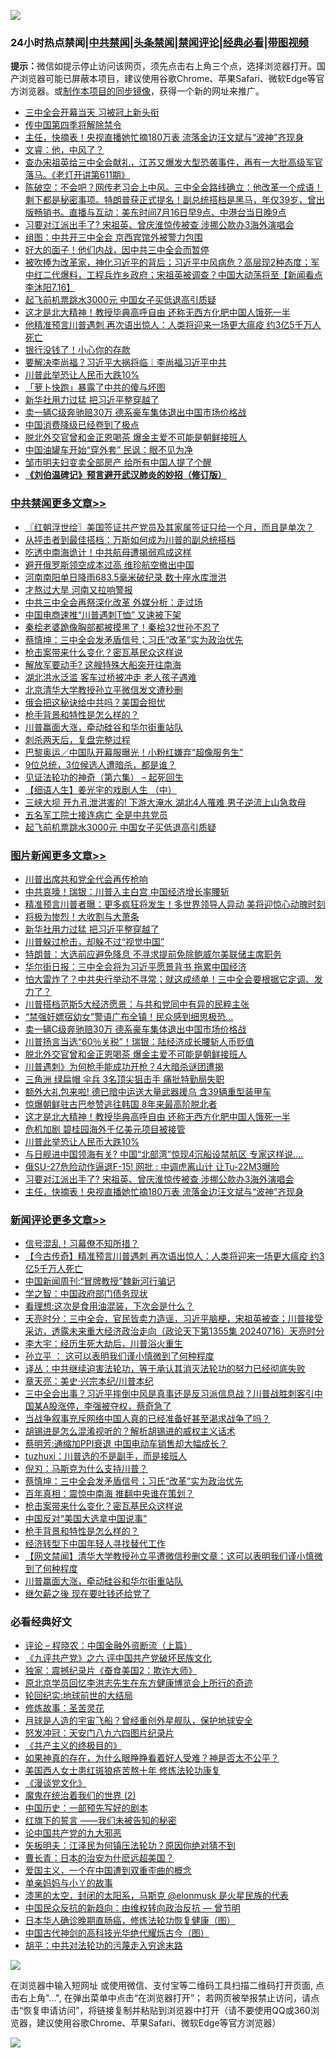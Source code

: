 ![](https://raw.githubusercontent.com/jsvpn/jsproxy/dev/64photo/fqnews-qr.jpg)

<div id="tt">
<h3>24小时热点禁闻|<a href="#%E4%B8%AD%E5%85%B1%E7%A6%81%E9%97%BB%E6%9B%B4%E5%A4%9A%E6%96%87%E7%AB%A0">中共禁闻</a>|<a href="#%E5%9B%BE%E7%89%87%E6%96%B0%E9%97%BB%E6%9B%B4%E5%A4%9A%E6%96%87%E7%AB%A0">头条禁闻</a>|<a href="#%E6%96%B0%E9%97%BB%E8%AF%84%E8%AE%BA%E6%9B%B4%E5%A4%9A%E6%96%87%E7%AB%A0">禁闻评论|<a href="#%E5%BF%85%E7%9C%8B%E7%BB%8F%E5%85%B8%E5%A5%BD%E6%96%87">经典必看</a>|<a href="https://2654106.xyz/3" target="_blank">带图视频</a></h3>
<div><b>提示：</b>微信如提示停止访问该网页，须先点击右上角三个点，选择浏览器打开。国产浏览器可能已屏蔽本项目，建议使用谷歌Chrome、苹果Safari、微软Edge等官方浏览器。或<a href="%E5%88%B6%E4%BD%9Cgit%E7%A6%81%E9%97%BB%E9%95%9C%E5%83%8F.md">制作本项目的同步镜像</a>，获得一个新的网址来推广。</div>
<ul>

<li><a href="/cnnews/20240716/2062813.md">三中全会开幕当天 习被冠上新头衔</a></li>
<li><a href="/cnnews/20240716/2062935.md">传中国第四季将解除禁令</a></li>
<li><a href="/topimagenews/20240716/2062838.md">主任，快摘表！央视直播她忙摘180万表 流落金边汪文斌与“波神”齐现身</a></li>
<li><a href="/sohnews/20240716/2062882.md">文睿：他，中风了？</a></li>
<li><a href="/sohnews/20240716/2062851.md">查办宋祖英给三中全会献礼，江苏又爆发大型恐袭事件，再有一大批高级军官落马。《老灯开讲第611期》</a></li>
<li><a href="/sohnews/20240716/2062919.md">陈破空：不会吧？网传老习会上中风。三中全会路线确立：他改革一个成语！剩下都是秘密事项。特朗普获正式提名！副总统搭档是黑马，年仅39岁，曾出版畅销书。直播与互动：美东时间7月16日早9点、中港台当日晚9点</a></li>
<li><a href="/topimagenews/20240716/2062908.md">习要对江派出手了? 宋祖英、曾庆淮惊传被查 涉挪公款办3海外演唱会</a></li>
<li><a href="/cbnews/20240716/2062822.md">组图：中共开三中全会 京西宾馆外被警力包围</a></li>
<li><a href="/cbnews/20240716/2062824.md">好大的面子！他们内战，因中共三中全会而暂停</a></li>
<li><a href="/sohnews/20240717/2063184.md">被吹捧为改革家，神化习近平的背后；习近平中风病危？高层现2种态度；军中红二代爆料，工程兵炸乡政府；宋祖英被调查？中国大动荡将至【新闻看点 李沐阳7.16】</a></li>
<li><a href="/cbnews/20240716/2062928.md">起飞前机票跳水3000元 中国女子买低退高引质疑</a></li>
<li><a href="/topimagenews/20240716/2062913.md">这才是北大精神！教授毕典高呼自由 还称无西方化肥中国人饿死一半</a></li>
<li><a href="/baitai/20240717/2063117.md">他精准预言川普遇刺 再次语出惊人：人类将迎来一场更大瘟疫 约3亿5千万人死亡</a></li>
<li><a href="/topimagenews/20240716/2062837.md">银行没钱了！小心你的存款</a></li>
<li><a href="/sohnews/20240717/2063069.md">要解决李尚福？习近平大祸将临｜李尚福习近平中共</a></li>
<li><a href="/topimagenews/20240716/2062911.md">川普此举恐让人民币大跌10%</a></li>
<li><a href="/ccpdope/20240717/2063080.md">「萝卜快跑」暴露了中共的傻与坏图</a></li>
<li><a href="/topimagenews/20240717/2063186.md">新华社用力过猛 把习近平整穿越了</a></li>
<li><a href="/topimagenews/20240716/2062993.md">卖一辆C级奔驰赔30万 德系豪车集体退出中国市场价格战</a></li>
<li><a href="/finance/20240716/2062861.md">中国消费降级已经卷到了极点</a></li>
<li><a href="/topimagenews/20240716/2062967.md">脱北外交官曾和金正恩喝茶 爆金主爱不可能是朝鲜接班人</a></li>
<li><a href="/cbnews/20240716/2062914.md">中国油罐车开始“穿外套” 民讽：眼不见为净</a></li>
<li><a href="/cnnews/20240717/2063181.md">邹市明夫妇变卖全部房产 给所有中国人提了个醒</a></li>
<li><b><a href="/comments/20200207/1272816.md" target="_blank">《刘伯温碑记》预言避开武汉肺炎的妙招（修订版）</a></b></li>
</ul>
</div>

<div class="catlist">
<h3><a href="/cbnews/" target="_blank">中共禁闻</a><span><a href="/cbnews/" target="_blank" rel="nofollow">更多文章>></a></span></h3>
<ul>
<li><a href="/cbnews/20240717/2063264.md" target="_blank">〖红朝浮世绘〗美国签证共产党员及其家属签证只给一个月，而且是单次？</a></li>
<li><a href="/cbnews/20240717/2063256.md" target="_blank">从抨击者到最佳搭档：万斯如何成为川普的副总统搭档</a></li>
<li><a href="/cbnews/20240717/2063250.md" target="_blank">吃透中南海诡计！中共航母遭揭弱鸡成这样</a></li>
<li><a href="/cbnews/20240717/2063230.md" target="_blank">避开俄罗斯领空成本过高 维珍航空撤出中国</a></li>
<li><a href="/cbnews/20240717/2063206.md" target="_blank">河南南阳单日降雨683.5毫米破纪录 数十座水库泄洪</a></li>
<li><a href="/cbnews/20240717/2063205.md" target="_blank">才熬过大旱 河南又拉响警报</a></li>
<li><a href="/cbnews/20240717/2063189.md" target="_blank">中共三中全会再祭深化改革 外媒分析：走过场</a></li>
<li><a href="/cbnews/20240717/2063188.md" target="_blank">中国电商速推“川普遇刺T恤” 又速被下架</a></li>
<li><a href="/cbnews/20240717/2063170.md" target="_blank">秦桧老婆跪像胸部都被摸黑了！秦桧32世孙不忍了</a></li>
<li><a href="/comments/20240717/2063159.md" target="_blank">蔡慎坤：三中全会发矛盾信号；习氏“改革”实为政治优先</a></li>
<li><a href="/comments/20240717/2063150.md" target="_blank">枪击案带来什么变化？密瓦基民众这样说</a></li>
<li><a href="/cbnews/20240717/2063149.md" target="_blank">解放军要动手? 这艘特殊大船突开往南海</a></li>
<li><a href="/cbnews/20240717/2063148.md" target="_blank">湖北洪水泛滥 客车过桥被冲走 老人孩子遇难</a></li>
<li><a href="/cbnews/20240717/2063147.md" target="_blank">北京清华大学教授孙立平微信发文遭秒删</a></li>
<li><a href="/cbnews/20240717/2063129.md" target="_blank">俄会把这秘诀给中共吗？美国会担忧</a></li>
<li><a href="/comments/20240717/2063088.md" target="_blank">枪手背景和特性是怎么样的？</a></li>
<li><a href="/comments/20240717/2063063.md" target="_blank">川普赢面大涨，牵动硅谷和华尔街重站队</a></li>
<li><a href="/comments/20240716/2063030.md" target="_blank">刺杀两天后，复盘完整过程</a></li>
<li><a href="/cbnews/20240716/2063025.md" target="_blank">巴黎奥运／中国队开幕服曝光！小粉红嫌弃“超像服务生”</a></li>
<li><a href="/comments/20240716/2063004.md" target="_blank">9位总统，3位候选人遭暗杀，都是谁？</a></li>
<li><a href="/comments/20240716/1772253.md" target="_blank">见证法轮功的神奇（第六集） &#8211; 起死回生</a></li>
<li><a href="/cbnews/20240716/1772254.md" target="_blank">【细语人生】姜光宇的戏剧人生 （中）</a></li>
<li><a href="/cbnews/20240716/2062931.md" target="_blank">三峡大坝 开九孔泄洪害的! 下游大淹水 湖北4人罹难 男子逆流上山急救母</a></li>
<li><a href="/cbnews/20240716/2062930.md" target="_blank">五名军工院士接连病亡 全是中共党员</a></li>
<li><a href="/cbnews/20240716/2062928.md" target="_blank">起飞前机票跳水3000元 中国女子买低退高引质疑</a></li>

</ul>
</div>
<div class="catlist">
<h3><a href="/topimagenews/" target="_blank">图片新闻</a><span><a href="/topimagenews/" target="_blank" rel="nofollow">更多文章>></a></span></h3>
<ul>
<li><a href="/topimagenews/20240717/2063270.md" target="_blank">川普出席共和党全代会再传枪响</a></li>
<li><a href="/topimagenews/20240717/2063269.md" target="_blank">中共哀嚎！瑞银：川普入主白宫 中国经济增长率腰斩</a></li>
<li><a href="/topimagenews/20240717/2063249.md" target="_blank">精准预言川普者曝：更多疯狂将发生！多世界领导人异动 美将迎惊心动魄时刻</a></li>
<li><a href="/topimagenews/20240717/2063229.md" target="_blank">将极为惨烈！大收割与大萧条</a></li>
<li><a href="/topimagenews/20240717/2063186.md" target="_blank">新华社用力过猛 把习近平整穿越了</a></li>
<li><a href="/topimagenews/20240717/2063169.md" target="_blank">川普躲过枪击，却躲不过“视觉中国”</a></li>
<li><a href="/topimagenews/20240717/2063146.md" target="_blank">特朗普：大选前应避免降息 不寻求提前免除鲍威尔美联储主席职务</a></li>
<li><a href="/topimagenews/20240717/2063145.md" target="_blank">华尔街日报：三中全会将为习近平愿景背书 拖累中国经济</a></li>
<li><a href="/topimagenews/20240717/2063127.md" target="_blank">怕大雷炸了？中共央行举动不寻常；就这成绩单！三中全会要根据它定调、发力了？</a></li>
<li><a href="/topimagenews/20240717/2063057.md" target="_blank">川普搭档范斯5大经济愿景：与共和党同中有异的民粹主张</a></li>
<li><a href="/topimagenews/20240716/2063024.md" target="_blank">“禁强奸嫖宿幼女”警语广布全镇！民众感到细思极恐…</a></li>
<li><a href="/topimagenews/20240716/2062993.md" target="_blank">卖一辆C级奔驰赔30万 德系豪车集体退出中国市场价格战</a></li>
<li><a href="/topimagenews/20240716/2062992.md" target="_blank">川普扬言当选“60％关税”！瑞银：陆经济成长腰斩人币贬值</a></li>
<li><a href="/topimagenews/20240716/2062967.md" target="_blank">脱北外交官曾和金正恩喝茶 爆金主爱不可能是朝鲜接班人</a></li>
<li><a href="/topimagenews/20240716/2062966.md" target="_blank">川普遇刺》为何枪手能成功开枪？4大暗杀谜团遭揭</a></li>
<li><a href="/topimagenews/20240716/2062965.md" target="_blank">三角洲 绿扁帽 伞兵 3名顶尖狙击手 痛批特勤局失职</a></li>
<li><a href="/topimagenews/20240716/2062951.md" target="_blank">额外大礼包来啦! 德已暗中运送大量武器援乌 含39辆重型装甲车</a></li>
<li><a href="/topimagenews/20240716/2062927.md" target="_blank">惊爆朝鲜驻古巴参赞逃往韩国 8年来最高阶脱北者</a></li>
<li><a href="/topimagenews/20240716/2062913.md" target="_blank">这才是北大精神！教授毕典高呼自由 还称无西方化肥中国人饿死一半</a></li>
<li><a href="/topimagenews/20240716/2062912.md" target="_blank">危机加剧 碧桂园海外千亿美元项目被接管</a></li>
<li><a href="/topimagenews/20240716/2062911.md" target="_blank">川普此举恐让人民币大跌10%</a></li>
<li><a href="/topimagenews/20240716/2062910.md" target="_blank">与日舰进中国领海有关? 中国“北部湾”惊现4沉船设禁航区 专家这样说&#8230;.</a></li>
<li><a href="/topimagenews/20240716/2062909.md" target="_blank">俄SU-27危险动作逼退F-15! 网批 : 中调虎离山计 让Tu-22M3曝险</a></li>
<li><a href="/topimagenews/20240716/2062908.md" target="_blank">习要对江派出手了? 宋祖英、曾庆淮惊传被查 涉挪公款办3海外演唱会</a></li>
<li><a href="/topimagenews/20240716/2062838.md" target="_blank">主任，快摘表！央视直播她忙摘180万表 流落金边汪文斌与“波神”齐现身</a></li>

</ul>
</div>
<div class="catlist">
<h3><a href="/comments/" target="_blank">新闻评论</a><span><a href="/comments/" target="_blank" rel="nofollow">更多文章>></a></span></h3>
<ul>
<li><a href="/comments/20240717/2063271.md" target="_blank">信号混乱！习幕僚不知所措？</a></li>
<li><a href="/comments/20240717/2063268.md" target="_blank">【今古传奇】精准预言川普遇刺 再次语出惊人：人类将迎来一场更大瘟疫 约3亿5千万人死亡</a></li>
<li><a href="/comments/20240717/2063254.md" target="_blank">中国新闻周刊:“冒牌教授”魏新河行骗记</a></li>
<li><a href="/comments/20240717/2063253.md" target="_blank">学之智：中国政府部门债务现状</a></li>
<li><a href="/comments/20240717/2063252.md" target="_blank">看理想:这次是食用油混装，下次会是什么？</a></li>
<li><a href="/comments/20240717/2063248.md" target="_blank">天亮时分：三中全会，官民皆卖力造谣，习近平脑梗，宋祖英被查；川普接受采访，透露未来重大经济政治走向（政论天下第1355集 20240716）天亮时分</a></li>
<li><a href="/comments/20240717/2063244.md" target="_blank">李大宇：经历生死大劫后，川普浴火重生</a></li>
<li><a href="/comments/20240717/2063235.md" target="_blank">孙立平 ： 这可以表明我们谨小慎微到了何种程度</a></li>
<li><a href="/comments/20240717/2063234.md" target="_blank">译丛：中共继续迫害法轮功，等于承认其消灭法轮功的努力已经彻底失败</a></li>
<li><a href="/comments/20240717/2063233.md" target="_blank">章天亮：美史·兴宗本纪/川普本纪</a></li>
<li><a href="/comments/20240717/2063228.md" target="_blank">三中全会出事？习近平摔倒中风是真事还是反习派信息战？川普战胜刺客引中国某A股涨停，李强被夺权，蔡奇急了</a></li>
<li><a href="/comments/20240717/2063211.md" target="_blank">当战争叙事充斥网络中国人真的已经准备好甚至渴求战争了吗？</a></li>
<li><a href="/comments/20240717/2063210.md" target="_blank">胡锡进是怎么混淆视听的？解析胡锡进的威权主义话术</a></li>
<li><a href="/comments/20240717/2063209.md" target="_blank">蔡明芳:通缩加PPI衰退 中国电动车销售却大幅成长？</a></li>
<li><a href="/comments/20240717/2063174.md" target="_blank">tuzhuxi：川普选的不是副手，而是接班人</a></li>
<li><a href="/comments/20240717/2063173.md" target="_blank">倪刃：马斯克为什么支持川普？</a></li>
<li><a href="/comments/20240717/2063159.md" target="_blank">蔡慎坤：三中全会发矛盾信号；习氏“改革”实为政治优先</a></li>
<li><a href="/comments/20240717/2063152.md" target="_blank">百年真相：震惊中南海 推翻中央谁在策划？</a></li>
<li><a href="/comments/20240717/2063150.md" target="_blank">枪击案带来什么变化？密瓦基民众这样说</a></li>
<li><a href="/comments/20240717/2063142.md" target="_blank">中国反对“美国大选拿中国说事”</a></li>
<li><a href="/comments/20240717/2063088.md" target="_blank">枪手背景和特性是怎么样的？</a></li>
<li><a href="/comments/20240717/2063087.md" target="_blank">经济转型下中国年轻人寻找替代工作</a></li>
<li><a href="/comments/20240717/2063081.md" target="_blank">【网文禁闻】清华大学教授孙立平遭微信秒删文章：这可以表明我们谨小慎微到了何种程度</a></li>
<li><a href="/comments/20240717/2063063.md" target="_blank">川普赢面大涨，牵动硅谷和华尔街重站队</a></li>
<li><a href="/comments/20240717/2063038.md" target="_blank">继欠薪之後 现在要吐钱还给党了</a></li>

</ul>
</div>

<div class="catlist">
<h3>必看经典好文</h3>
<ul>
<li><a href="/ssgc/20230821/1923285.md" target="_blank">评论 &#8211; 程晓农：中国金融外资断流（上篇）</a></li>
<li><a href="/bookonline/20131116/201050.md" target="_blank">《九评共产党》之六 评中国共产党破坏民族文化</a></li>
<li><a href="/taiwannews/20210119/1470761.md" target="_blank">独家：震撼纪录片《蚕食美国2：欺诈大师》</a></li>
<li><a href="/topimagenews/20240511/2035423.md" target="_blank">原北京学员回忆李洪志先生在东方健康博览会上所行的奇迹</a></li>
<li><a href="/comments/20200920/582873.md" target="_blank">轮回纪实:地球前世的大结局</a></li>
<li><a href="/comments/20220522/1736049.md" target="_blank">修炼故事：圣苦灵花</a></li>
<li><a href="/comments/20200712/1359456.md" target="_blank">月球是人造的宇宙飞船？曾经重创外星舰队，保护地球安全</a></li>
<li><a href="/comments/20200604/783200.md" target="_blank">怒发冲冠：天安门八九六四图片纪录片</a></li>
<li><a href="/bookwiki/20171120/858084.md" target="_blank">《共产主义的终极目的》</a></li>
<li><a href="/comments/20200623/1346844.md" target="_blank">如果神真的存在，为什么眼睁睁看着好人受难？神是否太不公平？</a></li>
<li><a href="/comments/20190126/1070164.md" target="_blank">美国西人女士患红斑狼疮苦熬十年 修炼法轮功康复</a></li>
<li><a href="/comments/20200521/783167.md" target="_blank">《漫谈党文化》</a></li>
<li><a href="/topimagenews/20180520/944940.md" target="_blank">魔鬼在统治着我们的世界 (2)</a></li>
<li><a href="/comments/20220910/1782931.md" target="_blank">中国历史：一部预先写好的剧本</a></li>
<li><a href="/comments/20221219/1825441.md" target="_blank">红旗下的誓言 ——我们未被告知的秘密</a></li>
<li><a href="/comments/20200717/1361899.md" target="_blank">论中国共产党的九大邪恶</a></li>
<li><a href="/comments/20220531/1739728.md" target="_blank">矢板明夫：江泽民为何镇压法轮功？原因你绝对猜不到</a></li>
<li><a href="/taiwannews/20221015/1797413.md" target="_blank">曹长青：日本的治安为什麽远超美国？</a></li>
<li><a href="/comments/20210802/1598599.md" target="_blank">爱国主义，一个在中国遭到双重歪曲的概念</a></li>
<li><a href="/cbnews/20210518/1548912.md" target="_blank">单亲妈妈与小丫的故事</a></li>
<li><a href="/cbnews/20211017/1639766.md" target="_blank">漆黑的太空，封闭的太阳系，马斯克 @elonmusk 是火星民族的代表</a></li>
<li><a href="/comments/20220713/1757701.md" target="_blank">中国民众反抗的新趋向：由维权转向政治反抗 — 曾节明</a></li>
<li><a href="/comments/20231212/1972297.md" target="_blank">日本华人确诊晚期直肠癌，修炼法轮功恢复健康（图）</a></li>
<li><a href="/comments/20220403/1714124.md" target="_blank">中国古代神剑的高科技光华绝代耀烁古今（图）</a></li>
<li><a href="/cbnews/20200720/1363328.md" target="_blank">胡平：中共对法轮功的污蔑走入穷途末路</a></li>

</ul>
</div>

![](https://raw.githubusercontent.com/jsvpn/jsproxy/dev/64photo/fqnews-qr.jpg)

在浏览器中输入短网址 或使用微信、支付宝等二维码工具扫描二维码打开页面, 点击右上角"...", 在弹出菜单中点击“在浏览器打开”； 若网页被举报禁止访问，请点击“恢复申请访问”，将链接复制并粘贴到浏览器中打开（请不要使用QQ或360浏览器，建议使用谷歌Chrome、苹果Safari、微软Edge等官方浏览器）

![](https://raw.githubusercontent.com/jsvpn/jsproxy/dev/64photo/wx.jpg)